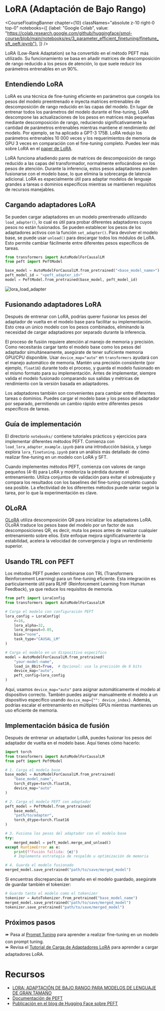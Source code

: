 # LoRA (Adaptación de Bajo Rango) 

<CourseFloatingBanner chapter={10}
  classNames="absolute z-10 right-0 top-0"
  notebooks={[
    {label: "Google Colab", value: "https://colab.research.google.com/github/huggingface/smol-course/blob/main/notebooks/es/3_parameter_efficient_finetuning/finetune_sft_peft.ipynb"},
]} />

LoRA (Low-Rank Adaptation) se ha convertido en el método PEFT más utilizado. Su funcionamiento se basa en añadir matrices de descomposición de rango reducido a los pesos de atención, lo que suele reducir los parámetros entrenables en un 90%.

## Entendiendo LoRA

LoRA es una técnica de fine-tuning eficiente en parámetros que congela los pesos del modelo preentrenado e inyecta matrices entrenables de descomposición de rango reducido en las capas del modelo. En lugar de entrenar todos los parámetros del modelo durante el fine-tuning, LoRA descompone las actualizaciones de los pesos en matrices más pequeñas mediante descomposición de rango, reduciendo significativamente la cantidad de parámetros entrenables mientras mantiene el rendimiento del modelo. Por ejemplo, se ha aplicado a GPT-3 175B. LoRA redujo los parámetros entrenables 10 000 veces y los requerimientos de memoria de GPU 3 veces en comparación con el fine-tuning completo. Puedes leer más sobre LoRA en el [paper de LoRA](https://arxiv.org/pdf/2106.09685).

LoRA funciona añadiendo pares de matrices de descomposición de rango reducido a las capas del transformador, normalmente enfocándose en los pesos de atención. Durante la inferencia, estos pesos adaptadores pueden fusionarse con el modelo base, lo que elimina la sobrecarga de latencia adicional. LoRA es especialmente útil para adaptar modelos de lenguaje grandes a tareas o dominios específicos mientras se mantienen requisitos de recursos manejables.

## Cargando adaptadores LoRA

Se pueden cargar adaptadores en un modelo preentrenado utilizando `load_adapter()`, lo cual es útil para probar diferentes adaptadores cuyos pesos no están fusionados. Se pueden establecer los pesos de los adaptadores activos con la función `set_adapter()`. Para devolver el modelo base, se puede usar `unload()` para descargar todos los módulos de LoRA. Esto permite cambiar fácilmente entre diferentes pesos específicos de tareas.

```python
from transformers import AutoModelForCausalLM
from peft import PeftModel

base_model = AutoModelForCausalLM.from_pretrained("<base_model_name>")
peft_model_id = "<peft_adapter_id>"
model = PeftModel.from_pretrained(base_model, peft_model_id)
```

![lora_load_adapter](./images/lora_adapter.png)

## Fusionando adaptadores LoRA

Después de entrenar con LoRA, podrías querer fusionar los pesos del adaptador de vuelta en el modelo base para facilitar su implementación. Esto crea un único modelo con los pesos combinados, eliminando la necesidad de cargar adaptadores por separado durante la inferencia.

El proceso de fusión requiere atención al manejo de memoria y precisión. Como necesitarás cargar tanto el modelo base como los pesos del adaptador simultáneamente, asegúrate de tener suficiente memoria GPU/CPU disponible. Usar `device_map="auto"` en `transformers` ayudará con el manejo automático de memoria. Mantén una precisión consistente (por ejemplo, `float16`) durante todo el proceso, y guarda el modelo fusionado en el mismo formato para su implementación. Antes de implementar, siempre valida el modelo fusionado comparando sus salidas y métricas de rendimiento con la versión basada en adaptadores.

Los adaptadores también son convenientes para cambiar entre diferentes tareas o dominios. Puedes cargar el modelo base y los pesos del adaptador por separado, permitiendo un cambio rápido entre diferentes pesos específicos de tareas.

## Guía de implementación

El directorio `notebooks/` contiene tutoriales prácticos y ejercicios para implementar diferentes métodos PEFT. Comienza con `load_lora_adapter_example.ipynb` para una introducción básica, y luego explora `lora_finetuning.ipynb` para un análisis más detallado de cómo realizar fine-tuning en un modelo con LoRA y SFT.

Cuando implementes métodos PEFT, comienza con valores de rango pequeños (4-8) para LoRA y monitoriza la pérdida durante el entrenamiento. Utiliza conjuntos de validación para evitar el sobreajuste y compara los resultados con los baselines del fine-tuning completo cuando sea posible. La efectividad de los diferentes métodos puede variar según la tarea, por lo que la experimentación es clave.

## OLoRA

[OLoRA](https://arxiv.org/abs/2406.01775) utiliza descomposición QR para inicializar los adaptadores LoRA. OLoRA traduce los pesos base del modelo por un factor de sus descomposiciones QR, es decir, muta los pesos antes de realizar cualquier entrenamiento sobre ellos. Este enfoque mejora significativamente la estabilidad, acelera la velocidad de convergencia y logra un rendimiento superior.

## Usando TRL con PEFT

Los métodos PEFT pueden combinarse con TRL (Transformers Reinforcement Learning) para un fine-tuning eficiente. Esta integración es particularmente útil para RLHF (Reinforcement Learning from Human Feedback), ya que reduce los requisitos de memoria.

```python
from peft import LoraConfig
from transformers import AutoModelForCausalLM

# Carga el modelo con configuración PEFT
lora_config = LoraConfig(
    r=16,
    lora_alpha=32,
    lora_dropout=0.05,
    bias="none",
    task_type="CAUSAL_LM"
)

# Carga el modelo en un dispositivo específico
model = AutoModelForCausalLM.from_pretrained(
    "your-model-name",
    load_in_8bit=True,  # Opcional: usa la precisión de 8 bits
    device_map="auto",
    peft_config=lora_config
)
```

Aquí, usamos `device_map="auto"` para asignar automáticamente el modelo al dispositivo correcto. También puedes asignar manualmente el modelo a un dispositivo específico usando `device_map={"": device_index}`. Además, podrías escalar el entrenamiento en múltiples GPUs mientras mantienes un uso eficiente de memoria.

## Implementación básica de fusión

Después de entrenar un adaptador LoRA, puedes fusionar los pesos del adaptador de vuelta en el modelo base. Aquí tienes cómo hacerlo:

```python
import torch
from transformers import AutoModelForCausalLM
from peft import PeftModel

# 1. Carga el modelo base
base_model = AutoModelForCausalLM.from_pretrained(
    "base_model_name",
    torch_dtype=torch.float16,
    device_map="auto"
)

# 2. Carga el modelo PEFT con adaptador
peft_model = PeftModel.from_pretrained(
    base_model,
    "path/to/adapter",
    torch_dtype=torch.float16
)

# 3. Fusiona los pesos del adaptador con el modelo base
try:
    merged_model = peft_model.merge_and_unload()
except RuntimeError as e:
    print(f"Fusión fallida: {e}")
    # Implementa estrategia de respaldo u optimización de memoria

# 4. Guarda el modelo fusionado
merged_model.save_pretrained("path/to/save/merged_model")
```

Si encuentras discrepancias de tamaño en el modelo guardado, asegúrate de guardar también el tokenizer:

```python
# Guarda tanto el modelo como el tokenizer
tokenizer = AutoTokenizer.from_pretrained("base_model_name")
merged_model.save_pretrained("path/to/save/merged_model")
tokenizer.save_pretrained("path/to/save/merged_model")
```

## Próximos pasos

⏩ Pasa al [Prompt Tuning](prompt_tuning.md) para aprender a realizar fine-tuning en un modelo con prompt tuning.  
⏩ Revisa el [Tutorial de Carga de Adaptadores LoRA](../../../notebooks/es/3_parameter_efficient_finetuning/load_lora_adapter.ipynb) para aprender a cargar adaptadores LoRA.

# Recursos

- [LORA: ADAPTACIÓN DE BAJO RANGO PARA MODELOS DE LENGUAJE DE GRAN TAMAÑO](https://arxiv.org/pdf/2106.09685)  
- [Documentación de PEFT](https://huggingface.co/docs/peft)  
- [Publicación en el blog de Hugging Face sobre PEFT](https://huggingface.co/blog/peft)  